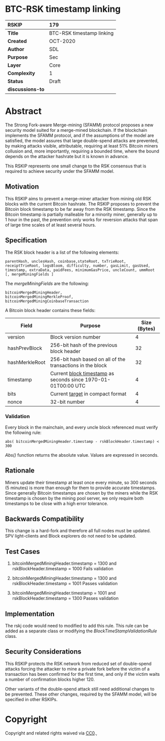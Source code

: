 # BTC-RSK timestamp linking


|RSKIP          | 179 |
| :------------ |:-------------|
|**Title**      |BTC-RSK timestamp linking|
|**Created**    |OCT-2020 |
|**Author**     |SDL |
|**Purpose**    |Sec |
|**Layer**      |Core |
|**Complexity** |1 |
|**Status**     |Draft |
|**discussions-to**     | |


# **Abstract**

The Strong Fork-aware Merge-mining (SFAMM) protocol proposes a new security model suited for a merge-mined blockchain. If the blockchain implements the SFAMM protocol, and if the assumptions of the model are satisfied, the model assures that large double-spend attacks are prevented, by making attacks visible, attributable, requiring at least 51% Bitcoin miners collusion and, more importantly, requiring a bounded time, where the bound depends on the attacker hashrate but it is known in advance.  

This RSKIP represents one small change to the RSK consensus that is required to achieve security under the SFAMM model.  




## Motivation

This RSKIP aims to prevent a merge-miner attacker from mining old RSK blocks with the current Bitcoin hashrate. The RSKIP proposes to prevent the Bitcoin block timestamp to be far away from the RSK timestamp. Since the Bitcoin timestamp is partially malleable for a minority miner, generally up to 1 hour in the past, the prevention only works for reversion attacks that span of large time scales of at least several hours.  


## Specification

 The RSK block header is a list of the following elements:

```
parentHash, unclesHash, coinbase,stateRoot, txTrieRoot, receiptTrieRoot, logsBloom, difficulty, number, gasLimit, gasUsed, timestamp, extraData, paidFees, minimumGasPrice, uncleCount, ummRoot [, mergeMiningFields ] 
```

The *mergeMiningFields* are the following:

```
bitcoinMergedMiningHeader,
bitcoinMergedMiningMerkleProof,
bitcoinMergedMiningCoinbaseTransaction
```

A Bitcoin block header contains these fields:

| Field          | Purpose                                                      | Size (Bytes) |
| -------------- | ------------------------------------------------------------ | ------------ |
| version        | Block version number                                         | 4            |
| hashPrevBlock  | 256-bit hash of the previous block header                    | 32           |
| hashMerkleRoot | 256-bit hash based on all of the transactions in the block   | 32           |
| timestamp      | Current [block timestamp](https://en.bitcoin.it/wiki/Block_timestamp) as seconds since 1970-01-01T00:00 UTC | 4            |
| bits           | Current [target](https://en.bitcoin.it/wiki/Target) in compact format | 4            |
| nonce          | 32-bit number                                                | 4            |

### Validation

Every block in the mainchain, and every uncle block referenced must verify the following rule: 

```
abs( bitcoinMergedMiningHeader.timestamp - rskBlockHeader.timestamp) < 300
```

*Abs()* function returns the absolute value. Values are expressed in seconds.

## Rationale

Miners update their timestamp at least once every minute, so 300 seconds (5 minutes) is more than enough for them to provide accurate timestamps. Since generally Bitcoin timestamps are chosen by the miners while the RSK timestamp is chosen by the mining pool server, we only require both timestamps to be close with a high error tolerance.

## Backwards Compatibility

This change is a hard-fork and therefore all full nodes must be updated. SPV light-clients and Block explorers do not need to be updated. 

## Test Cases

1. bitcoinMergedMiningHeader.timestamp = 1300 and rskBlockHeader.timestamp = 1000
   Fails validation

2. bitcoinMergedMiningHeader.timestamp = 1300 and rskBlockHeader.timestamp = 1001
   Passes validation
3. bitcoinMergedMiningHeader.timestamp = 1001 and rskBlockHeader.timestamp = 1300
   Passes validation

## Implementation

The rskj code would need to modified to add this rule. This rule can be added as a separate class or modifying the *BlockTimeStampValidationRule* class. 

## Security Considerations

This RSKIP protects the RSK network from reduced set of double-spend attacks forcing the attacker to mine a private fork before the victim of a transaction has been confirmed for the first time, and only if the victim waits a number of confirmation blocks higher 120. 

Other variants of the double-spend attack still need additional changes to be prevented. These other changes, required by the SFAMM model, will be specified in other RSKIPs.

# **Copyright**

Copyright and related rights waived via [CC0](https://creativecommons.org/publicdomain/zero/1.0/).,

 
